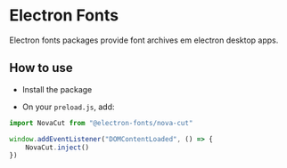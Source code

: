 # Electron Fonts

Electron fonts packages provide font archives em electron desktop apps.

## How to use

* Install the package

* On your `preload.js`, add:

```ts
import NovaCut from "@electron-fonts/nova-cut"

window.addEventListener("DOMContentLoaded", () => {
    NovaCut.inject()
})
```